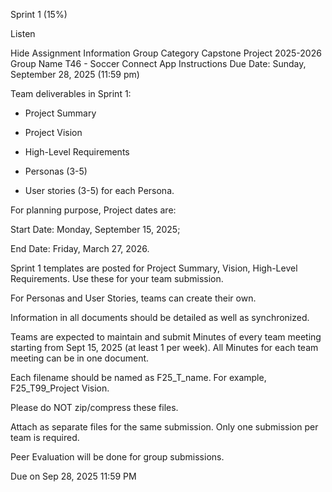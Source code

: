 Sprint 1 (15%)

Listen

Hide Assignment Information
Group Category
Capstone Project 2025-2026
Group Name
T46 - Soccer Connect App
Instructions
Due Date: Sunday, September 28, 2025 (11:59 pm)

Team deliverables in Sprint 1:

- Project Summary

- Project Vision

- High-Level Requirements

- Personas (3-5)

- User stories (3-5) for each Persona.

 

For planning purpose, Project dates are:

Start Date: Monday, September 15, 2025;

End Date: Friday, March 27, 2026.

 

Sprint 1 templates are posted for Project Summary, Vision, High-Level Requirements. Use these for your team submission.

For Personas and User Stories, teams can create their own.

 

Information in all documents should be detailed as well as synchronized.

Teams are expected to maintain and submit Minutes of every team meeting starting from Sept 15, 2025 (at least 1 per week). All Minutes for each team meeting can be in one document.

 

Each filename should be named as F25_T<your team number>_name. For example, F25_T99_Project Vision.

Please do NOT zip/compress these files.

Attach as separate files for the same submission. Only one submission per team is required.

Peer Evaluation will be done for group submissions.

Due on Sep 28, 2025 11:59 PM